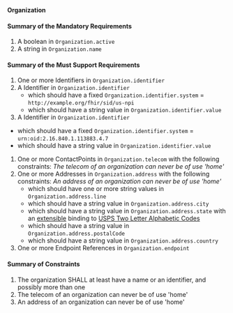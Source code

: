 **Organization**

#### Summary of the Mandatory Requirements
1.  A  boolean  in `Organization.active`
1.  A  string  in `Organization.name`

#### Summary of the Must Support Requirements
1. One or more  Identifiers  in `Organization.identifier`
1. A  Identifier  in `Organization.identifier`
   - which should have a fixed `Organization.identifier.system` = `http://example.org/fhir/sid/us-npi`
   - which should have a  string value  in `Organization.identifier.value`
1.  A  Identifier  in `Organization.identifier`
   - which should have a fixed `Organization.identifier.system` = `urn:oid:2.16.840.1.113883.4.7`
   - which should have a  string value  in `Organization.identifier.value`
1. One or more  ContactPoints  in `Organization.telecom`
 with the following constraints: *The telecom of an organization can never be of use &#39;home&#39;*
1. One or more  Addresses  in `Organization.address`
 with the following constraints: *An address of an organization can never be of use &#39;home&#39;*
   - which should have one or more  string values  in `Organization.address.line`
   - which should have a  string value  in `Organization.address.city`
   - which should have a  string value  in `Organization.address.state`
with an [extensible](http://hl7.org/fhir/R4/terminologies.html#extensible)
 binding to [USPS Two Letter Alphabetic Codes](ValueSet-us-core-usps-state.html)
   - which should have a  string value  in `Organization.address.postalCode`
   - which should have a  string value  in `Organization.address.country`
1. One or more Endpoint References  in `Organization.endpoint`

#### Summary of Constraints
1. The organization SHALL at least have a name or an identifier, and possibly more than one
1. The telecom of an organization can never be of use &#39;home&#39;
1. An address of an organization can never be of use &#39;home&#39;
